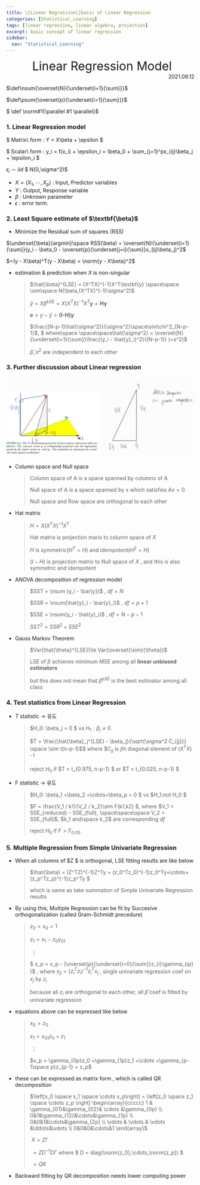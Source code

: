 ```yaml
---
title: \[Linear Regression\]basic of Linear Regression
categories: [Statistical_Learning]
tags: [linear regression, linear algebra, projection]
excerpt: basic concept of linear regression
sidebar:
  nav: "Statistical_Learning"
---
```


<div style="text-align: center"><font size = '6em'> Linear Regression Model</font></div>



  <div style="text-align: right"> 2021.09.12 </div>

$\def\nsum{\overset{N}{\underset{i=1}{\sum}}}$

$\def\psum{\overset{p}{\underset{i=1}{\sum}}}$

$ \def \norm#1{\parallel #1 \parallel}$

### 1. Linear Regression model

$ Matrix\ form :  Y = X\beta + \epsilon $	

$ Scalar\ form : y_i = f(x_i) + \epsilon_i = \beta_0 + \sum_{j=1}^px_{ij}\beta_j + \epsilon_i $

$\epsilon_i \sim iid$  $ N(0,\sigma^2)$



-  $X = (X_1, \cdots , X_p)$ : Input, Predictor variables
-  $Y$ : Output, Response variable
-  $\beta$  : Unknown parameter
-  $\epsilon$  : error term.  

### 2. Least Square estimate of $\textbf{\beta}$ 

- Minimize the Residual sum of squares (RSS)

$\underset{\beta}{argmin}\space RSS(\beta) = \overset{N}{\underset{i=1}{\sum}}(y_i - \beta_0 - \overset{p}{\underset{j=i}{\sum}}x_{ij}\beta_j)^2$

$=(y - X\beta)^T(y - X\beta) = \norm{y - X\beta}^2$

- estimation & prediction when $X$ is  non-singular

  > $\hat{\beta}^{LSE} = (X^TX)^{-1}X^T\textbf{y}  \space\space \sim\space N(\beta,(X^TX)^{-1}\sigma^2)$ 
  >
  > $\hat{y}= X\hat{\beta}^{LSE} =X(X^TX)^{-1}X^T\textbf{y} = \textbf{Hy}$
  >
  > $\textbf{e} = y-\hat{y} = \textbf{(I-H)y}$
  >
  > $\frac{(N-p-1)\hat{\sigma^2}}{\sigma^2}\space\sim\chi^2_{N-p-1}$, $ where\space \space\space\hat{\sigma^2} = \overset{N}{\underset{i=1}{\sum}}\frac{(y_i - \hat{y}_i)^2}{(N-p-1)}  (=s^2)$
  >
  > $\hat{\beta}, \sigma^2$ are independent to each other
  
  

### 3. Further discussion about Linear regression

![figure1](/assets/img/posts/2021-09-26/figure1.jpeg)

- Column space and Null space

  > Column space of A is a space spanned by columns of A
  >
  > Null space of A is a space spanned by x which satisfies $Ax = 0$
  >
  > Null space and Row space are orthogonal to each other 

- Hat matrix

  > $H = X(X^TX)^{-1}X^T$ 
  >
  > Hat matrix is projection marix to column space of $X$ 
  >
  > $H$ is symmetric($H^T = H$) and idempotent($H^2 = H$)
  >
  > $(I-H)$ is projection matrix to Null space of $X$ , and this is also symmetric and idempotent

- ANOVA decomposition of regression model

  > $SST = \nsum (y_i - \bar{y})$ , $df = N$
  >
  > $SSR = \nsum(\hat{y}_i - \bar{y}_i)$ , $df = p+1$
  >
  > $SSE = \nsum(y_i - \hat{y}_i)$ , $df = N-p-1$
  >
  > $SST^2 = SSR^2 + SSE^2$

- Gauss Markov Theorem

  > $Var(\hat{\theta}^{LSE})\le Var(\overset{\sim}{\theta})$
  >
  > LSE of $\beta$ achieves minimum MSE among all **linear unbiased estimators**
  >
  > but this does not mean that $\hat{\beta}^{LSE}$ is the best estimator among all class

### 4. Test statistics from Linear Regression

- $T$ statistic -> 유도

  > $H_0: \beta_j = 0 $  vs $H_1:\beta_j \neq 0$
  >
  > $T = \frac{\hat{\beta}_j^{LSE} - \beta_j}{\sqrt{\sigma^2 C_{jj}}} \space \sim t(n-p-1)$$ where $$C_{jj}$ is $j$th diagonal element of $(X^TX)^{-1}$
  >
  > reject $H_0$ if $T > t_{0.975, n-p-1} $ or  $T < t_{0.025, n-p-1} $

- F statistic -> 유도

  > $H_0: \beta_1 =\beta_2 =\cdots=\beta_p = 0 $  vs $H_1:not H_0 $
  >
  > $F = \frac{V_1 / k1}{V_2 / k_2}\sim F(k1,k2) $, where $V_1 = SSE_{reduced} - SSE_{full}, \space\space\space V_2 = SSE_{full}$, $k_1 and\space k_2$ are corresponding  $df$
  >
  > reject $H_0$ if $F > F_{0.05}$



### 5. Multiple Regression from Simple Univariate Regression

- When all columns of $Z $ is orthogonal, LSE fitting results are like below

  > $\hat{\beta} = (Z^TZ)^{-1}Z^Ty = (z_0^Tz_0)^{-1}z_0^Ty+\cdots+(z_p^Tz_p)^{-1}z_p^Ty $
  >
  > which is same as take summation of Simple Univariate Regression results

- By using this, Multiple Regression can be fit by Succesive orthogonalization (called Gram-Schmidt precedure)

  > $z_0 = x_0 = 1$
  >
  > $z_1 = x_1 -z_0\gamma_{01}$ 
  >
  > ​      $\vdots$
  >
  > $ z_p = x_p - (\overset{p}{\underset{i=0}{\sum}}z_{i}\gamma_{ip} )$ ,  where $\gamma_{ij} = (z_i^Tz_i)^{-1}z_i^Tx_j$ , single univariate regression coef on $x_j$ by $z_i$
  >
  > because all $z_i$  are orthogonal to each other, all $\hat{\beta}$ coef is fitted by univariate regression

- equations above can be expressed like below

  > $x_0 = z_0$
  >
  > $x_1 = \gamma_{01}z_0 + z_1$
  >
  > ​      $\vdots$
  >
  > $x_p = \gamma_{0p}z_0 +\gamma_{1p}z_1 +\cdots +\gamma_{p-1\space p}z_{p-1} +  z_p$

- these can be expressed as matrix form , which is called QR decomposition

  > $\left[x_0 \space x_1 \space \cdots x_p\right] = \left[z_0 \space z_1 \space \cdots z_p \right] \begin{array}{ccccc} 1 & \gamma_{01}&\gamma_{02}& \cdots &\gamma_{0p} \\ 0&1&\gamma_{12}&\cdots&\gamma_{1p} \\ 0&0&1&\cdots&\gamma_{2p} \\ \vdots & \vdots & \vdots &\ddots&\vdots  \\ 0&0&0&\cdots&1 \end{array}$
  >
  > ​                    $X= Z\Gamma$
  >
  > ​                         $= ZD^{-1}D\Gamma$       where $ D = diag(\norm{z_0},\cdots,\norm{z_p}) $
  >
  > ​                         $=QR$

-  Backward fitting by QR decomposition needs lower computing power

